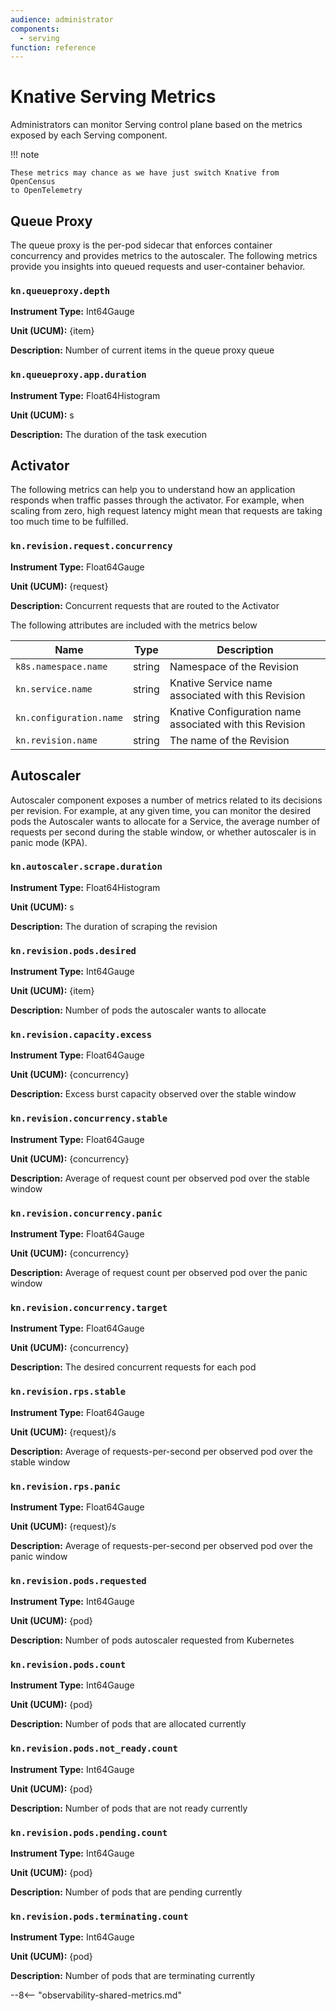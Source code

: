 ```yaml
---
audience: administrator
components:
  - serving
function: reference
---
```


# Knative Serving Metrics

Administrators can monitor Serving control plane based on the metrics exposed by each Serving component.

!!! note

    These metrics may chance as we have just switch Knative from OpenCensus 
    to OpenTelemetry

## Queue Proxy

The queue proxy is the per-pod sidecar that enforces container concurrency and provides metrics to the autoscaler. The following metrics provide you insights into queued
requests and user-container behavior.

###  `kn.queueproxy.depth`

**Instrument Type:** Int64Gauge

**Unit (UCUM):** {item}

**Description:** Number of current items in the queue proxy queue

### `kn.queueproxy.app.duration`

**Instrument Type:** Float64Histogram

**Unit (UCUM):** s

**Description:** The duration of the task execution

## Activator

The following metrics can help you to understand how an application responds when traffic passes through the activator. For example, when scaling from zero, high request latency might mean that requests are taking too much time to be fulfilled.


### `kn.revision.request.concurrency`

**Instrument Type:** Float64Gauge

**Unit (UCUM):** {request}

**Description:** Concurrent requests that are routed to the Activator

The following attributes are included with the metrics below

Name | Type | Description
-|-|-
`k8s.namespace.name` | string | Namespace of the Revision
`kn.service.name` | string | Knative Service name associated with this Revision
`kn.configuration.name` | string | Knative Configuration name associated with this Revision
`kn.revision.name` | string | The name of the Revision

## Autoscaler

Autoscaler component exposes a number of metrics related to its decisions per revision. For example, at any given time, you can monitor the desired pods the Autoscaler wants to allocate for a Service, the average number of requests per second during the stable window, or whether autoscaler is in panic mode (KPA).

### `kn.autoscaler.scrape.duration`

**Instrument Type:** Float64Histogram

**Unit (UCUM):** s

**Description:** The duration of scraping the revision

### `kn.revision.pods.desired`

**Instrument Type:** Int64Gauge

**Unit (UCUM):** {item}

**Description:** Number of pods the autoscaler wants to allocate

### `kn.revision.capacity.excess`

**Instrument Type:** Float64Gauge

**Unit (UCUM):** {concurrency}

**Description:** Excess burst capacity observed over the stable window

### `kn.revision.concurrency.stable`

**Instrument Type:** Float64Gauge

**Unit (UCUM):** {concurrency}

**Description:** Average of request count per observed pod over the stable window

### `kn.revision.concurrency.panic`

**Instrument Type:** Float64Gauge

**Unit (UCUM):** {concurrency}

**Description:** Average of request count per observed pod over the panic window

### `kn.revision.concurrency.target`

**Instrument Type:** Float64Gauge

**Unit (UCUM):** {concurrency}

**Description:** The desired concurrent requests for each pod

### `kn.revision.rps.stable`

**Instrument Type:** Float64Gauge

**Unit (UCUM):** {request}/s

**Description:** Average of requests-per-second per observed pod over the stable window

### `kn.revision.rps.panic`

**Instrument Type:** Float64Gauge

**Unit (UCUM):** {request}/s

**Description:** Average of requests-per-second per observed pod over the panic window


### `kn.revision.pods.requested`

**Instrument Type:** Int64Gauge

**Unit (UCUM):** {pod}

**Description:** Number of pods autoscaler requested from Kubernetes

### `kn.revision.pods.count`

**Instrument Type:** Int64Gauge

**Unit (UCUM):** {pod}

**Description:** Number of pods that are allocated currently

### `kn.revision.pods.not_ready.count`

**Instrument Type:** Int64Gauge

**Unit (UCUM):** {pod}

**Description:** Number of pods that are not ready currently

### `kn.revision.pods.pending.count`

**Instrument Type:** Int64Gauge

**Unit (UCUM):** {pod}

**Description:** Number of pods that are pending currently

### `kn.revision.pods.terminating.count`

**Instrument Type:** Int64Gauge

**Unit (UCUM):** {pod}

**Description:** Number of pods that are terminating currently

--8<-- "observability-shared-metrics.md"
